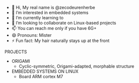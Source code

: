 - 👋 Hi, My real name is @zecodeurenherbe
- 👀 I’m interested in embedded systems
- 🌱 I’m currently learning to 
- 💞️ I’m looking to collaborate on Linux-based projects
- 📫 You can reach me only if you have 6G+
- 😄 Pronouns: Mister
- ⚡ Fun fact: My hair naturally stays up at the front
  
PROJECTS
  - ORIGAMI
    - Cyclic-symmetric, Origami-adapted, morphable structure  
  - EMBEDDED SYSTEMS ON LINUX
    - Board ARM cortex M7
<!---
zecodeurenherbe/zecodeurenherbe is a ✨ special ✨ repository because its `README.md` (this file) appears on your GitHub profile.
You can click the Preview link to take a look at your changes.
--->
